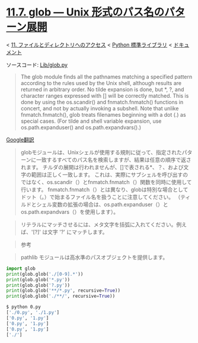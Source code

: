 # [11.7. glob — Unix 形式のパス名のパターン展開](https://docs.python.jp/3/library/glob.html)

< [11. ファイルとディレクトリへのアクセス](https://docs.python.jp/3/library/filesys.html) < [Python 標準ライブラリ](https://docs.python.jp/3/library/index.html#the-python-standard-library) < [ドキュメント](https://docs.python.jp/3/index.html)

ソースコード: [Lib/glob.py](https://github.com/python/cpython/tree/3.6/Lib/glob.py)

> The glob module finds all the pathnames matching a specified pattern according to the rules used by the Unix shell, although results are returned in arbitrary order. No tilde expansion is done, but *, ?, and character ranges expressed with [] will be correctly matched. This is done by using the os.scandir() and fnmatch.fnmatch() functions in concert, and not by actually invoking a subshell. Note that unlike fnmatch.fnmatch(), glob treats filenames beginning with a dot (.) as special cases. (For tilde and shell variable expansion, use os.path.expanduser() and os.path.expandvars().)

[Google翻訳](https://translate.google.co.jp/?hl=ja#en/ja/The%20glob%20module%20finds%20all%20the%20pathnames%20matching%20a%20specified%20pattern%20according%20to%20the%20rules%20used%20by%20the%20Unix%20shell%2C%20although%20results%20are%20returned%20in%20arbitrary%20order.%20No%20tilde%20expansion%20is%20done%2C%20but%20*%2C%20%3F%2C%20and%20character%20ranges%20expressed%20with%20%5B%5D%20will%20be%20correctly%20matched.%20This%20is%20done%20by%20using%20the%20os.scandir()%20and%20fnmatch.fnmatch()%20functions%20in%20concert%2C%20and%20not%20by%20actually%20invoking%20a%20subshell.%20Note%20that%20unlike%20fnmatch.fnmatch()%2C%20glob%20treats%20filenames%20beginning%20with%20a%20dot%20(.)%20as%20special%20cases.%20(For%20tilde%20and%20shell%20variable%20expansion%2C%20use%20os.path.expanduser()%20and%20os.path.expandvars().))

> globモジュールは、Unixシェルが使用する規則に従って、指定されたパターンに一致するすべてのパス名を検索しますが、結果は任意の順序で返されます。 チルダの展開は行われませんが、[]で表される*、？、および文字の範囲は正しく一致します。 これは、実際にサブシェルを呼び出すのではなく、os.scandir（）とfnmatch.fnmatch（）関数を同時に使用して行います。 fnmatch.fnmatch（）とは異なり、globは特別な場合としてドット（。）で始まるファイル名を扱うことに注意してください。 （ティルドとシェル変数の拡張の場合は、os.path.expanduser（）とos.path.expandvars（）を使用します）。

> リテラルにマッチさせるには、メタ文字を括弧に入れてください。例えば、'[?]' は文字 '?' にマッチします。

> 参考

> pathlib モジュールは高水準のパスオブジェクトを提供します。 

```python
import glob
print(glob.glob('./[0-9].*'))
print(glob.glob('*.py'))
print(glob.glob('?.py'))
print(glob.glob('**/*.py', recursive=True))
print(glob.glob('./**/', recursive=True))
```
```sh
$ python 0.py 
['./0.py', './1.py']
['0.py', '1.py']
['0.py', '1.py']
['0.py', '1.py']
['./']
```

